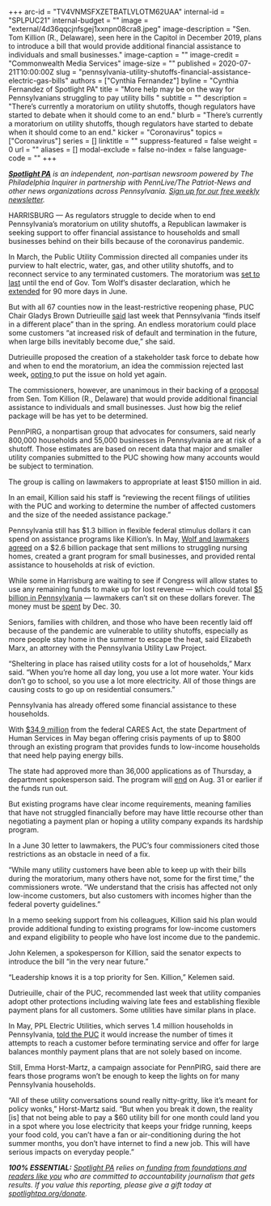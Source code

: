 +++
arc-id = "TV4VNMSFXZETBATLVLOTM62UAA"
internal-id = "SPLPUC21"
internal-budget = ""
image = "external/4d36qqcjnfsgej1xxnpn08cra8.jpeg"
image-description = "Sen. Tom Killion (R., Delaware), seen here in the Capitol in December 2019, plans to introduce a bill that would provide additional financial assistance to individuals and small businesses."
image-caption = ""
image-credit = "Commonwealth Media Services"
image-size = ""
published = 2020-07-21T10:00:00Z
slug = "pennsylvania-utility-shutoffs-financial-assistance-electric-gas-bills"
authors = ["Cynthia Fernandez"]
byline = "Cynthia Fernandez of Spotlight PA"
title = "More help may be on the way for Pennsylvanians struggling to pay utility bills "
subtitle = ""
description = "There’s currently a moratorium on utility shutoffs, though regulators have started to debate when it should come to an end."
blurb = "There’s currently a moratorium on utility shutoffs, though regulators have started to debate when it should come to an end."
kicker = "Coronavirus"
topics = ["Coronavirus"]
series = []
linktitle = ""
suppress-featured = false
weight = 0
url = ""
aliases = []
modal-exclude = false
no-index = false
language-code = ""
+++

<a href="https://www.spotlightpa.org/"><i><b>Spotlight PA</b></i></a><i> is an independent, non-partisan newsroom powered by The Philadelphia Inquirer in partnership with PennLive/The Patriot-News and other news organizations across Pennsylvania. </i><a href="https://www.spotlightpa.org/newsletters"><i>Sign up for our free weekly newsletter</i></a><i>.</i>

HARRISBURG — As regulators struggle to decide when to end Pennsylvania’s moratorium on utility shutoffs, a Republican lawmaker is seeking support to offer financial assistance to households and small businesses behind on their bills because of the coronavirus pandemic.

In March, the Public Utility Commission directed all companies under its purview to halt electric, water, gas, and other utility shutoffs, and to reconnect service to any terminated customers. The moratorium was <a href="http://www.puc.state.pa.us/about_puc/press_releases.aspx?ShowPR=4326">set to last</a> until the end of Gov. Tom Wolf’s disaster declaration, which he <a href="https://www.governor.pa.gov/newsroom/gov-wolf-renews-covid-19-disaster-declaration-for-state-response-and-recovery-stay-at-home-order-ends-june-4/">extended</a> for 90 more days in June.

But with all 67 counties now in the least-restrictive reopening phase, PUC Chair Gladys Brown Dutrieuille <a href="http://www.puc.pa.gov//pcdocs/1670298.pdf">said</a> last week that Pennsylvania “finds itself in a different place” than in the spring. An endless moratorium could place some customers “at increased risk of default and termination in the future, when large bills inevitably become due,” she said.

Dutrieuille proposed the creation of a stakeholder task force to debate how and when to end the moratorium, an idea the commission rejected last week<b>,</b> <a href="https://www.inquirer.com/business/deadlocked-pennsylvania-utility-commission-extends-coronavirus-shutoff-moratorium-20200716.html">opting </a>to put the issue on hold yet again.

The commissioners, however, are unanimous in their backing of a <a href="https://www.legis.state.pa.us/cfdocs/Legis/CSM/showMemoPublic.cfm?chamber=S&SPick=20190&cosponId=32021">proposal</a> from Sen. Tom Killion (R., Delaware) that would provide additional financial assistance to individuals and small businesses. Just how big the relief package will be has yet to be determined.

PennPIRG, a nonpartisan group that advocates for consumers, said nearly 800,000 households and 55,000 businesses in Pennsylvania are at risk of a shutoff. Those estimates are based on recent data that major and smaller utility companies submitted to the PUC showing how many accounts would be subject to termination.

<script src="https://www.spotlightpa.org/embed.js" async></script><div data-spl-embed-version="1" data-spl-src="https://www.spotlightpa.org/embeds/donate/"></div>


The group is calling on lawmakers to appropriate at least $150 million in aid.

In an email, Killion said his staff is “reviewing the recent filings of utilities with the PUC and working to determine the number of affected customers and the size of the needed assistance package.”

Pennsylvania still has $1.3 billion in flexible federal stimulus dollars it can spend on assistance programs like Killion’s. In May, <a href="https://www.spotlightpa.org/news/2020/05/pennsylvania-cares-act-coronavirus-federal-funding/">Wolf and lawmakers agreed</a> on a $2.6 billion package that sent millions to struggling nursing homes, created a grant program for small businesses, and provided rental assistance to households at risk of eviction.

While some in Harrisburg are waiting to see if Congress will allow states to use any remaining funds to make up for lost revenue — which could total <a href="https://www.spotlightpa.org/news/2020/05/pennsylvania-short-term-budget-revenue-shortfall-coronavirus/" target=_blank>$5 billion in Pennsylvania</a> — lawmakers can’t sit on these dollars forever. The money must be <a href="https://home.treasury.gov/system/files/136/Coronavirus-Relief-Fund-Frequently-Asked-Questions.pdf">spent</a> by Dec. 30.

Seniors, families with children, and those who have been recently laid off because of the pandemic are vulnerable to utility shutoffs, especially as more people stay home in the summer to escape the heat, said Elizabeth Marx, an attorney with the Pennsylvania Utility Law Project.

“Sheltering in place has raised utility costs for a lot of households,” Marx said. “When you’re home all day long, you use a lot more water. Your kids don’t go to school, so you use a lot more electricity. All of those things are causing costs to go up on residential consumers.”

Pennsylvania has already offered some financial assistance to these households.

With <a href="https://www.media.pa.gov/pages/DHS_details.aspx?newsid=537" target=_blank>$34.9 million</a> from the federal CARES Act, the state Department of Human Services in May began offering crisis payments of up to $800 through an existing program that provides funds to low-income households that need help paying energy bills.

The state had approved more than 36,000 applications as of Thursday, a department spokesperson said. The program will <a href="https://www.dhs.pa.gov/providers/Providers/Pages/LIHEAP-Recovery-Crisis-Program.aspx">end</a> on Aug. 31 or earlier if the funds run out.

But existing programs have clear income requirements, meaning families that have not struggled financially before may have little recourse other than negotiating a payment plan or hoping a utility company expands its hardship program.

In a June 30 letter to lawmakers, the PUC’s four commissioners cited those restrictions as an obstacle in need of a fix.

“While many utility customers have been able to keep up with their bills during the moratorium, many others have not, some for the first time,” the commissioners wrote. “We understand that the crisis has affected not only low-income customers, but also customers with incomes higher than the federal poverty guidelines.”

<script src="https://www.spotlightpa.org/embed.js" async></script><div data-spl-embed-version="1" data-spl-src="https://www.spotlightpa.org/embeds/newsletter/"></div>


In a memo seeking support from his colleagues, Killion said his plan would provide additional funding to existing programs for low-income customers and expand eligibility to people who have lost income due to the pandemic.

John Kelemen, a spokesperson for Killion, said the senator expects to introduce the bill “in the very near future.”

“Leadership knows it is a top priority for Sen. Killion,” Kelemen said.

Dutrieuille, chair of the PUC, recommended last week that utility companies adopt other protections including waiving late fees and establishing flexible payment plans for all customers. Some utilities have similar plans in place.

In May, PPL Electric Utilities, which serves 1.4 million households in Pennsylvania, <a href="http://www.puc.pa.gov/pcdocs/1666539.pdf">told the PUC</a> it would increase the number of times it attempts to reach a customer before terminating service and offer for large balances monthly payment plans that are not solely based on income.

Still, Emma Horst-Martz, a campaign associate for PennPIRG, said there are fears those programs won’t be enough to keep the lights on for many Pennsylvania households.

“All of these utility conversations sound really nitty-gritty, like it’s meant for policy wonks,” Horst-Martz said. “But when you break it down, the reality [is] that not being able to pay a $60 utility bill for one month could land you in a spot where you lose electricity that keeps your fridge running, keeps your food cold, you can’t have a fan or air-conditioning during the hot summer months, you don’t have internet to find a new job. This will have serious impacts on everyday people.”

<i><b>100% ESSENTIAL:</b></i> <a href="https://www.spotlightpa.org/"><i>Spotlight PA</i></a><i> relies on</i><a href="https://www.spotlightpa.org/support"><i> funding from foundations and readers like you</i></a><i> who are committed to accountability journalism that gets results. If you value this reporting, please give a gift today at </i><a href="http://spotlightpa.org/donate"><i>spotlightpa.org/donate</i></a><i>.</i>

<script src="https://www.spotlightpa.org/embed.js" async></script><div data-spl-embed-version="1" data-spl-src="https://www.spotlightpa.org/embeds/tips/?tip_text=%3Cb%3EHave%20you%20fallen%20behind%20on%20a%20utility%20payment%20because%20of%20the%20coronavirus%20pandemic%3F%3C%2Fb%3E%20Spotlight%20PA%20wants%20to%20hear%20from%20you.%20"></div>
